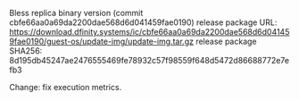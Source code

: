Bless replica binary version (commit cbfe66aa0a69da2200dae568d6d041459fae0190)
    release package URL: https://download.dfinity.systems/ic/cbfe66aa0a69da2200dae568d6d041459fae0190/guest-os/update-img/update-img.tar.gz
    release package SHA256: 8d195db45247ae2476555469fe78932c57f98559f648d5472d86688772e7efb3

Change: fix execution metrics.
